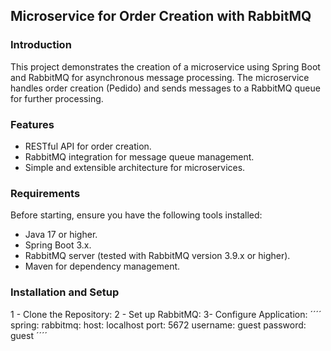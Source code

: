 ## Microservice for Order Creation with RabbitMQ

### Introduction
This project demonstrates the creation of a microservice using Spring Boot and RabbitMQ for asynchronous message processing. The microservice handles order creation (Pedido) and sends messages to a RabbitMQ queue for further processing.

### Features
- RESTful API for order creation.
- RabbitMQ integration for message queue management.
- Simple and extensible architecture for microservices.

### Requirements
Before starting, ensure you have the following tools installed:
- Java 17 or higher.
- Spring Boot 3.x.
- RabbitMQ server (tested with RabbitMQ version 3.9.x or higher).
- Maven for dependency management.

### Installation and Setup
1 - Clone the Repository:
2 - Set up RabbitMQ:
3- Configure Application:
´´´´ spring:
  rabbitmq:
    host: localhost
    port: 5672
    username: guest
    password: guest 
    ´´´´
